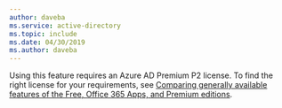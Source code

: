 ```yaml
---
author: daveba
ms.service: active-directory
ms.topic: include
ms.date: 04/30/2019
ms.author: daveba
---
```


Using this feature requires an Azure AD Premium P2 license. To find the right license for your requirements, see [Comparing generally available features of the Free, Office 365 Apps, and Premium editions](https://azure.microsoft.com/pricing/details/active-directory/).
